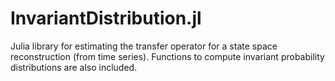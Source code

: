 # InvariantDistribution.jl

Julia library for estimating the transfer operator for a state space reconstruction (from time series). Functions to compute invariant probability distributions are also included.
